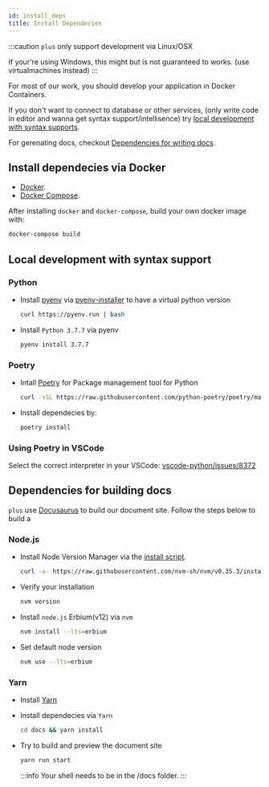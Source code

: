```yaml
---
id: install_deps
title: Install Dependecies
---
```


:::caution
`plus` only support development via Linux/OSX

If your're using Windows, this might but is not guaranteed to works. (use virtualmachines instead)
:::

For most of our work, you should develop your application in Docker Containers.


If you don't want to connect to database or other services, (only write code in editor and wanna get syntax support/intellisence) try [local development with syntax supports][1].

For gerenating docs, checkout [Dependencies for writing docs][2].

[1]: #local-development-with-syntax-support
[2]: #dependencies-for-building-docs

## Install dependecies via Docker

+ [Docker][docker-link].
+ [Docker Compose][dockercompose-link].

[docker-link]: https://www.docker.com/get-started
[dockercompose-link]: https://docs.docker.com/compose/install/

After installing `docker` and `docker-compose`, build your own docker image with:

```sh
docker-compose build
```

## Local development with syntax support


### Python

+ Install [pyenv][pyenv-page] via [pyenv-installer][pyenv-install-link] to have a virtual python version

    ```sh
    curl https://pyenv.run | bash
    ```

+ Install `Python 3.7.7` via pyenv
    ```sh
    pyenv install 3.7.7
    ```

[pyenv-page]: https://github.com/pyenv/pyenv
[pyenv-install-link]: https://github.com/pyenv/pyenv-installer

### Poetry

+ Intall [Poetry][poetry-page] for Package management tool for Python

    ```sh
    curl -sSL https://raw.githubusercontent.com/python-poetry/poetry/master/get-poetry.py | python3
    ```

+ Install dependecies by:

    ```sh
    poetry install
    ```
[poetry-page]: https://python-poetry.org/

### Using Poetry in VSCode

Select the correct interpreter in your VSCode: [vscode-python/issues/8372][vscode-poetry]

[vscode-poetry]: https://github.com/microsoft/vscode-python/issues/8372

## Dependencies for building docs

`plus` use [Docusaurus][docu-link] to build our document site. Follow the steps below to build a 

### Node.js
+ Install Node Version Manager via the [install script][nvm-install-link].

    ```sh
    curl -o- https://raw.githubusercontent.com/nvm-sh/nvm/v0.35.3/install.sh | bash
    ```

+ Verify your installation

    ```sh
    nvm version
    ```

+ Install `node.js` Erbium(v12) via `nvm`

    ```sh
    nvm install --lts=erbium
    ```

+ Set default node version

    ```sh
    nvm use --lts=erbium
    ```

### Yarn

+ Install [Yarn][yarn-install-link]

+ Install dependecies via `Yarn`

  ```sh
  cd docs && yarn install
  ```

+ Try to build and preview the document site

  ```sh
  yarn run start
  ```
  :::info
  Your shell needs to be in the /docs folder.
  :::

[nvm-install-link]: https://github.com/nvm-sh/nvm#install--update-script
[yarn-install-link]: https://classic.yarnpkg.com/en/docs/install/
[docu-link]: https://v2.docusaurus.io/
